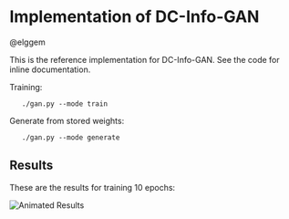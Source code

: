 # Implementation of DC-Info-GAN
@elggem

This is the reference implementation for DC-Info-GAN. See the code for inline documentation.

Training:

```
   ./gan.py --mode train
```

Generate from stored weights:

```
   ./gan.py --mode generate
```

## Results

These are the results for training 10 epochs:

![Animated Results](https://github.com/opencog/semantic-vision/raw/master/experimental-code/dc-info-gan/results/mnist-animated.gif)
